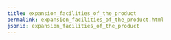 ```yaml
---
title: expansion_facilities_of_the_product
permalink: expansion_facilities_of_the_product.html
jsonid: expansion_facilities_of_the_product
---
```

